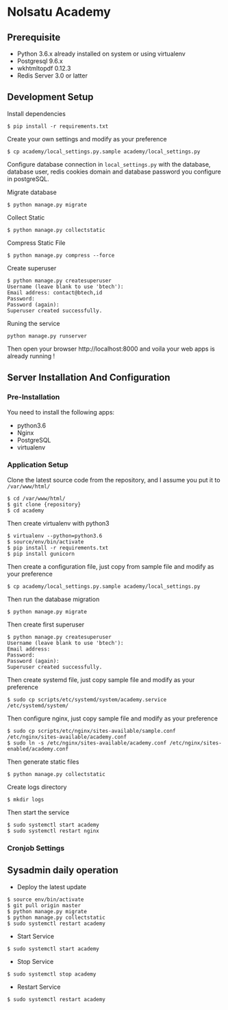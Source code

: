 # Nolsatu Academy

## Prerequisite
  - Python 3.6.x already installed on system or using virtualenv
  - Postgresql 9.6.x
  - wkhtmltopdf 0.12.3
  - Redis Server 3.0 or latter

## Development Setup
Install dependencies

```
$ pip install -r requirements.txt
```

Create your own settings and modify as your preference

```
$ cp academy/local_settings.py.sample academy/local_settings.py
```

Configure database connection in `local_settings.py` with the database, database user, redis cookies domain and database password you configure in postgreSQL.

Migrate database

```
$ python manage.py migrate
```

Collect Static

```
$ python manage.py collectstatic
```

Compress Static File

```
$ python manage.py compress --force
```

Create superuser

```
$ python manage.py createsuperuser
Username (leave blank to use 'btech'):
Email address: contact@btech,id
Password:
Password (again):
Superuser created successfully.
```

Runing the service

```
python manage.py runserver
```

Then open your browser http://localhost:8000 and voila your web apps is already running !


## Server Installation And Configuration

### Pre-Installation

You need to install the following apps:

- python3.6
- Nginx
- PostgreSQL
- virtualenv

### Application Setup


Clone the latest source code from the repository, and I assume you put it to `/var/www/html/`

```
$ cd /var/www/html/
$ git clone {repository}
$ cd academy
```

Then create virtualenv with python3

```
$ virtualenv --python=python3.6
$ source/env/bin/activate
$ pip install -r requirements.txt
$ pip install gunicorn
```

Then create a configuration file, just copy from sample file and modify as your preference

```
$ cp academy/local_settings.py.sample academy/local_settings.py
```


Then run the database migration

```
$ python manage.py migrate
```

Then create first superuser

```
$ python manage.py createsuperuser
Username (leave blank to use 'btech'):
Email address:
Password:
Password (again):
Superuser created successfully.
```

Then create systemd file, just copy sample file and modify as your preference

```
$ sudo cp scripts/etc/systemd/system/academy.service /etc/systemd/system/
```


Then configure nginx, just copy sample file and modify as your preference

```
$ sudo cp scripts/etc/nginx/sites-available/sample.conf /etc/nginx/sites-available/academy.conf
$ sudo ln -s /etc/nginx/sites-available/academy.conf /etc/nginx/sites-enabled/academy.conf
```

Then generate static files

```
$ python manage.py collectstatic
```

Create logs directory

```
$ mkdir logs
```

Then start the service

```
$ sudo systemctl start academy
$ sudo systemctl restart nginx
```


### Cronjob Settings


## Sysadmin daily operation

- Deploy the latest update

```
$ source env/bin/activate
$ git pull origin master
$ python manage.py migrate
$ python manage.py collectstatic
$ sudo systemctl restart academy
```

- Start Service

```
$ sudo systemctl start academy
```

- Stop Service

```
$ sudo systemctl stop academy
```

- Restart Service

```
$ sudo systemctl restart academy
```
